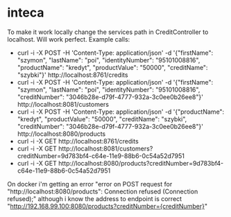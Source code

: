 # inteca
To make it work locally change the services path in CreditController to localhost. Will work perfect.
Example calls:
- curl -i -X POST -H 'Content-Type: application/json' -d '{"firstName": "szymon", "lastName": "poi", "identityNumber": "95101008816", "productName": "kredyt", "productValue": "50000", "creditName": "szybki"}' http://localhost:8761/credits
- curl -i -X POST -H 'Content-Type: application/json' -d '{"firstName": "szymon", "lastName": "poi", "identityNumber": "95101008816", "creditNumber": "3046b28e-d79f-4777-932a-3c0ee0b26ee8"}' http://localhost:8081/customers
- curl -i -X POST -H 'Content-Type: application/json' -d '{"productName": "kredyt", "productValue": "50000", "creditName": "szybki", "creditNumber": "3046b28e-d79f-4777-932a-3c0ee0b26ee8"}' http://localhost:8080/products
- curl -i -X GET http://localhost:8761/credits
- curl -i -X GET http://localhost:8081/customers?creditNumber=9d783bf4-c64e-11e9-88b6-0c54a52d7951
- curl -i -X GET http://localhost:8080/products?creditNumber=9d783bf4-c64e-11e9-88b6-0c54a52d7951

On docker i'm getting an error "error on POST request for \"http://localhost:8080/products\": Connection refused (Connection refused);" although i know the address to endpoint is correct "http://192.168.99.100:8080/products?creditNumber={creditNumber}"

